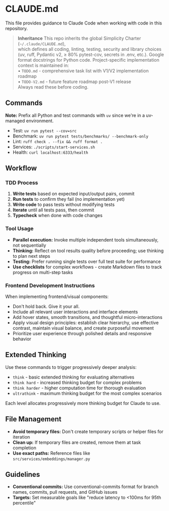 # CLAUDE.md

This file provides guidance to Claude Code when working with code in this repository.

> **Inheritance**
> This repo inherits the global Simplicity Charter (`~/.claude/CLAUDE.md`),  
> which defines all coding, linting, testing, security and library choices  
> (uv, ruff, Pydantic v2, ≥ 80% pytest-cov, secrets in .env, etc.).
> Google format docstrings for Python code.
> Project-specific implementation context is maintained in:  
> • `TODO.md` - comprehensive task list with V1/V2 implementation roadmap  
> • `TODO-V2.md` - future feature roadmap post-V1 release  
> Always read these before coding.

## Commands

**Note:** Prefix all Python and test commands with `uv` since we're in a uv-managed environment.

- Test: `uv run pytest --cov=src`
- Benchmark: `uv run pytest tests/benchmarks/ --benchmark-only`
- Lint: `ruff check . --fix && ruff format .`  
- Services: `./scripts/start-services.sh`
- Health: `curl localhost:6333/health`

## Workflow

### TDD Process

1. **Write tests** based on expected input/output pairs, commit
2. **Run tests** to confirm they fail (no implementation yet)
3. **Write code** to pass tests without modifying tests
4. **Iterate** until all tests pass, then commit
5. **Typecheck** when done with code changes

### Tool Usage

- **Parallel execution:** Invoke multiple independent tools simultaneously, not sequentially
- **Thinking:** Reflect on tool results quality before proceeding; use thinking to plan next steps
- **Testing:** Prefer running single tests over full test suite for performance
- **Use checklists** for complex workflows - create Markdown files to track progress on multi-step tasks

### Frontend Development Instructions

When implementing frontend/visual components:

- Don't hold back. Give it your all.
- Include all relevant user interactions and interface elements
- Add hover states, smooth transitions, and thoughtful micro-interactions
- Apply visual design principles: establish clear hierarchy, use effective contrast, maintain visual balance, and create purposeful movement
- Prioritize user experience through polished details and responsive behavior

## Extended Thinking

Use these commands to trigger progressively deeper analysis:

- `think` - basic extended thinking for evaluating alternatives
- `think hard` - increased thinking budget for complex problems
- `think harder` - higher computation time for thorough evaluation
- `ultrathink` - maximum thinking budget for the most complex scenarios

Each level allocates progressively more thinking budget for Claude to use.

## File Management

- **Avoid temporary files:** Don't create temporary scripts or helper files for iteration
- **Clean up:** If temporary files are created, remove them at task completion
- **Use exact paths:** Reference files like `src/services/embeddings/manager.py`

## Guidelines

- **Conventional commits:** Use conventional-commits format for branch names, commits, pull requests, and GitHub issues
- **Targets:** Set measurable goals like "reduce latency to <100ms for 95th percentile"
